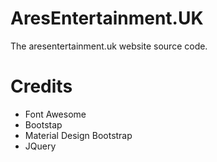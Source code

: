 # AresEntertainment.UK
The aresentertainment.uk website source code.

# Credits
- Font Awesome
- Bootstap
- Material Design Bootstrap
- JQuery
